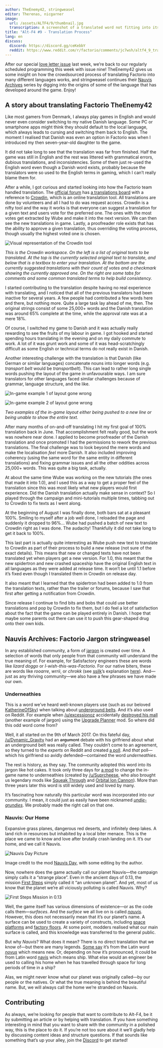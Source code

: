```yaml
---
author: TheEnemy42, stringweasel
editor: Therenas, nicgarner
image:
  url: /assets/ALTF4/9/thumbnail.jpg
  transcription: A screenshot of a translated word not fitting into its button
title: "Alt-F4 #9 - Translation Process"
lang: en
discuss:
  discord: https://discord.gg/ceKebbY
  reddit: https://www.reddit.com/r/factorio/comments/jc7wsh/altf4_9_translation_process/
---
```


After our special [love letter issue](https://alt-f4.blog/ALTF4-8/) last week, we’re back to our regularly scheduled programming this week with issue nine! TheEnemy42 gives us some insight on how the crowdsourced process of translating Factorio into many different languages works, and stringweasel continues their [Nauvis Archives](https://alt-f4.blog/ALTF4-6/#nauvis-archives-how-far-weve-come-stringweasel) series by digging into the origins of some of the language that has developed around the game. Enjoy!

## A story about translating Factorio <author>TheEnemy42</author>

Like most gamers from Denmark, I always play games in English and would never even consider switching to my native Danish language. Some PC or smartphone apps might think they should default to the local language, which always leads to cursing and switching them back to English. The moment I realised that Danish was even an option in Factorio was when I introduced my then seven-year-old daughter to the game.

It did not take long to see that the translation was far from finished. Half the game was still in English and the rest was littered with grammatical errors, dubious translations, and inconsistencies. Some of them just re-used the English word even though a Danish word exists, probably because the translators were so used to the English terms in gaming, which I can’t really blame them for.

After a while, I got curious and started looking into how the Factorio team handled translation. The [official forum](https://forums.factorio.com/) has [a translations board](https://forums.factorio.com/viewforum.php?f=12) with a reference to [Crowdin](https://crowdin.com/project/factorio), which is an online translation tool. All translations are done by volunteers and all I had to do was request access. Crowdin is a nifty tool and the way it works is that everyone can suggest a translation for a given text and users vote for the preferred one. The ones with the most votes get extracted by Wube and make it into the next version. We can then see the new translations in game. Lastly, a proofreader role exists that has the ability to approve a given translation, thus overriding the voting process, though usually the highest voted one is chosen.

![Visual representation of the Crowdin tool](https://media.alt-f4.blog/ALTF4/9/translation-1.jpg)

*This is the Crowdin workspace. On the left is a list of original texts to be translated. At the top is the currently selected original text to translate, and below that is a textbox to enter your translation. At the bottom are the currently suggested translations with their count of votes and a checkmark showing the currently approved one. On the right are some tabs for comments and some common translated terms to help build consistency.*

I started contributing to the translation despite having no real experience with translating, and I noticed that all of the previous translators had been inactive for several years. A few people had contributed a few words here and there, but nothing more. Quite a large task lay ahead of me, then. The original strings consist of some 25,000+ words and the Danish translation was around 65% complete at the time, while the approval rate was at a mere 18%.

Of course, I switched my game to Danish and it was actually really rewarding to see the fruits of my labour in game. I got hooked and started spending hours translating in the evening and on my daily commute to work. A lot of it was grunt work and some of it was head-scratchingly difficult as some English or technical terms do not really exist in Danish.

Another interesting challenge with the translation is that Danish (like German or similar languages) concatenate nouns into longer words (e.g. _transport belt_ would be _transportbelt_). This can lead to rather long single words pushing the layout of the game in unfavourable ways. I am sure translators for other languages faced similar challenges because of grammar, language structure, and the like.

![In-game example 1 of layout gone wrong](https://media.alt-f4.blog/ALTF4/9/translation-2.jpg)

![In-game example 2 of layout gone wrong](https://media.alt-f4.blog/ALTF4/9/translation-3.jpg)

*Two examples of the in-game layout either being pushed to a new line or being unable to show the entire text.*

After many months of on-and-off translating I hit my first goal of 100% translation back in June. That accomplishment felt really good, but the work was nowhere near done. I applied to become proofreader of the Danish translation and once promoted I had the permissions to rework the previous translations. The final challenge was to look beyond the mere words and make the localisation *feel* more Danish. It also included improving coherency (using the same word for the same entity in different translations) and fixing grammar issues and all the other oddities across 25,000+ words. This was quite a big task, actually.

At about the same time Wube was working on the new tutorials (the ones that made it into 1.0), and I used this as a way to get a proper feel of the translation since this was most likely what new players would first experience. Did the Danish translation actually make sense in context? So I played through the campaign and mini-tutorials multiple times, tabbing out to Crowdin to fix texts as I went along.

At the beginning of August I was finally done, both bars sat at a pleasant 100%. Smiling to myself after a job well done, I reloaded the page and suddenly it dropped to 96%... Wube had pushed a batch of new text to Crowdin right as I was done. The audacity! Thankfully it did not take long to get it back to 100%.

This last part is actually quite interesting as Wube push new text to translate to Crowdin as part of their process to build a new release (not sure of the exact details). This means that new or changed texts have not been translated yet when players get a new version. For 1.0, this meant that the new spidertron and new crashed spaceship have the original English text in all languages as they were added at release time. It won’t be until 1.1 before it’s fixed even though I translated them in Crowdin on release day.

It also meant that I learned that the spidertron had been added to 1.0 from the translation texts, rather than the trailer or forums, because I saw that first after getting a notification from Crowdin.

Since release I continue to find bits and bobs that could use better translations and pop by Crowdin to fix them, but I do feel a lot of satisfaction about the fact that the game can be played entirely in Danish. I hope that maybe some parents out there can use it to push this gear-shaped drug onto their own kids.

## Nauvis Archives: Factorio Jargon <author>stringweasel</author>

In any established community, a form of [jargon](https://en.wikipedia.org/wiki/Jargon) is created over time. A selection of words that only people from that community will understand the true meaning of. For example, for Satisfactory engineers these are words like _lizard doggo_ or _I-wish-this-was-Factorio_. For our native biters, these are words like _rooarre_, _wrrii_, or _chrokk_ (see [ssilk](https://forums.factorio.com/memberlist.php?mode=viewprofile&u=507)’s explanation [here](https://forums.factorio.com/viewtopic.php?t=63040&start=40)). And—just as any thriving community—we also have a few phrases we have made our own.

### Underneathies

This is a word we’ve heard well-known players use (such as our beloved [KatherineOfSky](https://www.youtube.com/channel/UCTIV3KbAvaGEyNjoMoNaGtQ)) when talking about [underground belts](https://wiki.factorio.com/Underground_belt). And it’s also used on Reddit. For example when [/u/excessionoz](https://www.reddit.com/user/excessionoz/) accidentally [destroyed his mall](https://www.reddit.com/r/factorio/comments/9s7x30/tip_be_very_sure_of_your_circumstances_when/) (another example of jargon) using the [Upgrade Planner](https://mods.factorio.com/mod/upgrade-planner) mod. So where did this odd word come from?

Well, it all started on the 9th of March 2017. On this fateful day, [/u/Dynamic_Gravity](https://www.reddit.com/user/Dynamic_Gravity/) had an ~~argument~~ debate with his girlfriend about what an underground belt was really called. They couldn’t come to an agreement, so they turned to the *experts* on Reddit and created [a poll](https://www.reddit.com/r/factorio/comments/5yi071/need_your_help_in_settling_a_debate_with_gf/). And *that* poll—which his girlfriend so avidly defended—contained the word _underneathies_.

The rest is history, as they say. The community adopted this word into its jargon like hot cakes. It took only three days for [a mod](https://mods.factorio.com/mod/Underneathies) to change the in-game name to underneathies (created by [/u/Suprcheese](https://www.reddit.com/user/Suprcheese/), who also brought us legendary mods like [Squeak Through](https://mods.factorio.com/mod/Squeak%20Through) and [Orbital Ion Cannon](https://mods.factorio.com/mod/Orbital%20Ion%20Cannon)). More than three years later this word is still widely used and loved by many.

It’s fascinating how naturally this particular word was incorporated into our community. I mean, it could just as easily have been nicknamed [_undie-grundies_](https://www.reddit.com/r/factorio/comments/5yi071/need_your_help_in_settling_a_debate_with_gf/deqgd0x?context=3). We probably made the right call on that one.

### Nauvis: Our Home

Expansive grass planes, dangerous red deserts, and infinitely deep lakes. A land rich in resources but inhabited by a local biter menace. This is the place we came to know and love after brutally crash landing on it. It’s our home, and we call it Nauvis.

![Nauvis Day Picture](https://media.alt-f4.blog/ALTF4/9/nauvis_day.jpg)

<image-caption>Image credit to the mod <a href="https://mods.factorio.com/mod/NauvisDay">Nauvis Day</a>, with some editing by the author.</image-caption>

Now, nowhere does the game actually call our planet Nauvis—the campaign simply calls it a “strange place”. Even in the ancient days of 0.13, the mission [First Steps](https://forums.factorio.com/viewtopic.php?t=51100) simply called it “an unknown planet”. And yet, most of us know that the planet we’re all viciously polluting is called Nauvis. Why?

![First Steps Mission in 0.13](https://media.alt-f4.blog/ALTF4/9/first_steps.jpg)

Well, the game itself has various dimensions of existence—or as the code calls them—*surfaces*. And the *surface* we all live on is called [_nauvis_](https://lua-api.factorio.com/latest/LuaSurface.html). However, this does not necessarily mean that it’s our planet’s name. A surface can be used to create a variety of constructs, including [space platforms](https://mods.factorio.com/mod/space-exploration) and [factory floors](https://mods.factorio.com/mod/Factorissimo2). At some point, modders realised what our main surface is called, and this knowledge was transferred to the general public.

But why *Nauvis*? What does it mean? There is no direct translation that we know of—but there are many legends. [Some say](https://www.reddit.com/r/factorio/comments/7erfs8/whats_the_origin_of_the_planets_name_nauvis/dq7faa4?context=3) it’s from the Latin word [_novus_](https://en.wiktionary.org/wiki/novus) which means new. Or, depending on how it’s pronounced, it could be from Latin word [navis](https://en.wiktionary.org/wiki/navis) which means ship. What else would an engineer be used to calling his home when he has travelled through space for long periods of time in a ship?

Alas, we might never know what our planet was originally called—by our people or the natives. Or what the true meaning is behind the beautiful name. But, we will always call the home we’re stranded on Nauvis.

## Contributing

As always, we’re looking for people that want to contribute to Alt-F4, be it by submitting an article or by helping with translation. If you have something interesting in mind that you want to share with the community in a polished way, this is the place to do it. If you’re not too sure about it we’ll gladly help by discussing content ideas and structure questions. If that sounds like something that’s up your alley, join the [Discord](https://discord.gg/nxnCFkb) to get started!
